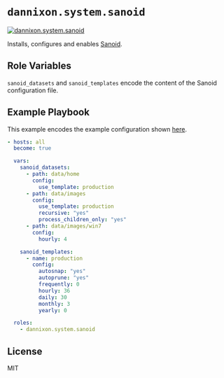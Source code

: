 # `dannixon.system.sanoid`

[![dannixon.system.sanoid](https://github.com/DanNixon/ansible-system/actions/workflows/sanoid.yml/badge.svg?branch=main)](https://github.com/DanNixon/ansible-system/actions/workflows/sanoid.yml)

Installs, configures and enables [Sanoid](https://github.com/jimsalterjrs/sanoid).

## Role Variables

`sanoid_datasets` and `sanoid_templates` encode the content of the Sanoid configuration file.

## Example Playbook

This example encodes the example configuration shown [here](https://github.com/jimsalterjrs/sanoid/blob/master/README.md).

```yaml
- hosts: all
  become: true

  vars:
    sanoid_datasets:
      - path: data/home
        config:
          use_template: production
      - path: data/images
        config:
          use_template: production
          recursive: "yes"
          process_children_only: "yes"
      - path: data/images/win7
        config:
          hourly: 4

    sanoid_templates:
      - name: production
        config:
          autosnap: "yes"
          autoprune: "yes"
          frequently: 0
          hourly: 36
          daily: 30
          monthly: 3
          yearly: 0

  roles:
    - dannixon.system.sanoid
```

## License

MIT
